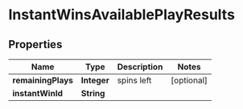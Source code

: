 

# InstantWinsAvailablePlayResults



## Properties

| Name | Type | Description | Notes |
|------------ | ------------- | ------------- | -------------|
|**remainingPlays** | **Integer** | spins left |  [optional] |
|**instantWinId** | **String** |  |  |



